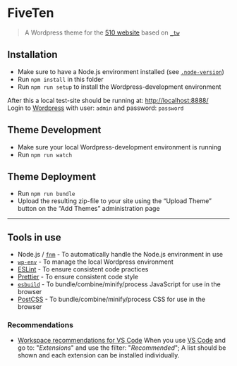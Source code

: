 # FiveTen

> A Wordpress theme for the [510 website](https://www.510.global/) based on [`_tw`](https://underscoretw.com/)

## Installation

-   Make sure to have a Node.js environment installed (see [`.node-version`](.node-version))
-   Run `npm install` in this folder
-   Run `npm run setup` to install the Wordpress-development environment

After this a local test-site should be running at: <http://localhost:8888/>  
Login to [Wordpress](http://localhost:8888/wp-admin/) with user: `admin` and password: `password`

## Theme Development

-   Make sure your local Wordpress-development environment is running
-   Run `npm run watch`

## Theme Deployment

-   Run `npm run bundle`
-   Upload the resulting zip-file to your site using the “Upload Theme” button on the “Add Themes” administration page

---

## Tools in use

-   Node.js / [`fnm`](https://github.com/Schniz/fnm) - To automatically handle the Node.js environment in use
-   [`wp-env`](https://www.npmjs.com/package/@wordpress/env) - To manage the local Wordpress environment
-   [ESLint](https://eslint.org/) - To ensure consistent code practices
-   [Prettier](https://prettier.io/) - To ensure consistent code style
-   [`esbuild`](https://esbuild.github.io/) - To bundle/combine/minify/process JavaScript for use in the browser
-   [PostCSS](https://postcss.org/) - To bundle/combine/minify/process CSS for use in the browser

### Recommendations

-   [Workspace recommendations for VS Code](.vscode/extensions.json)
    When you use [VS Code](https://code.visualstudio.com/) and go to: "_Extensions_" and use the filter: "_Recommended_";
    A list should be shown and each extension can be installed individually.
